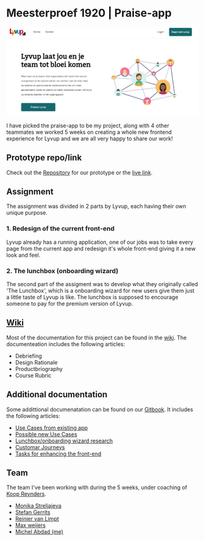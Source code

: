 # Meesterproef 1920 | Praise-app
![IMG](./thumbnaill.png)

I have picked the praise-app to be my project, along with 4 other teammates we worked 5 weeks on creating a whole new frontend experience for Lyvup and we are all very happy to share our work!

## Prototype repo/link
Check out the [Repository](https://github.com/StefanGerrits2/Lyvup-prototype) for our prototype or the [live link](https://lyvup.herokuapp.com/).

## Assignment
The assignment was divided in 2 parts by Lyvup, each having their own unique purpose.

### 1. Redesign of the current front-end
Lyvup already has a running application, one of our jobs was to take every page from the current app and redesign it's whole front-end giving it a new look and feel.

### 2. The lunchbox (onboarding wizard)
The second part of the assigment was to develop what they originally called 'The Lunchbox', which is a onboarding wizard for new users give them just a little taste of Lyvup is like. The lunchbox is supposed to encourage someone to pay for the premium version of Lyvup.

## [Wiki](https://github.com/mich97/meesterproef-1920/wiki)
Most of the documentation for this project can be found in the [wiki](https://github.com/mich97/meesterproef-1920/wiki). The documenteation includes the following articles:

- Debriefing
- Design Rationale
- Productbriography
- Course Rubric

## Additional documentation
Some addittional documenatation can be found on our [Gitbook](https://reinier-van-limpt.gitbook.io/lyvup-complimenten-app/nieuwe-use-cases). It includes the following articles:
- [Use Cases from existing app](https://reinier-van-limpt.gitbook.io/lyvup-complimenten-app/use-cases-huidige-versie)
- [Possible new Use Cases](https://reinier-van-limpt.gitbook.io/lyvup-complimenten-app/nieuwe-use-cases)
- [Lunchbox/onboarding wizard research](https://reinier-van-limpt.gitbook.io/lyvup-complimenten-app/documentatie-lunchbox)
- [Customar Journeys](https://reinier-van-limpt.gitbook.io/lyvup-complimenten-app/customer-journeys)
- [Tasks for enhancing the front-end](https://reinier-van-limpt.gitbook.io/lyvup-complimenten-app/enhancing-the-frontend)

## Team
The team I've been working with during the 5 weeks, under coaching of [Koop Reynders](https://github.com/KoopReynders).
- [Monika Streljajeva](https://github.com/MonikaaS)
- [Stefan Gerrits](https://github.com/StefanGerrits2)
- [Reinier van Limpt](https://github.com/ReiniervanLimpt)
- [Max weijers](https://github.com/mordock)
- [Michel Abdad (me)](https://github.com/mich97)